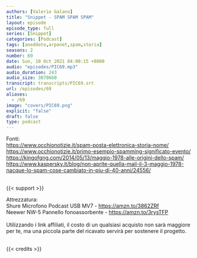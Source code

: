 ```yaml
---
authors: [Valerio Galano]
title: "Snippet - SPAM SPAM SPAM"
layout: episode
episode_type: full
series: [Snippet]
categories: [Podcast]
tags: [aneddoto,arpanet,spam,storia]
seasons: 2
number: 69
date: Sun, 10 Oct 2021 04:00:15 +0000
audio: "episodes/PIC69.mp3"
audio_duration: 243
audio_size: 3878660
transcript: transcripts/PIC69.srt
url: /episodes/69
aliases: 
  - /69
image: "covers/PIC69.png"
explicit: "false"
draft: false
type: podcast
---
```

Fonti:<br />
<a href="https://www.occhionotizie.it/spam-posta-elettronica-storia-nome/" rel="noopener">https://www.occhionotizie.it/spam-posta-elettronica-storia-nome/</a> <br />
<a href="https://www.occhionotizie.it/primo-esempio-spamming-significato-evento/" rel="noopener">https://www.occhionotizie.it/primo-esempio-spamming-significato-evento/</a> <br />
<a href="https://kingofgng.com/2014/05/13/maggio-1978-alle-origini-dello-spam/" rel="noopener">https://kingofgng.com/2014/05/13/maggio-1978-alle-origini-dello-spam/</a> <br />
<a href="https://www.kaspersky.it/blog/non-aprite-quella-mail-il-3-maggio-1978-nacque-lo-spam-cose-cambiato-in-piu-di-40-anni/24556/" rel="noopener">https://www.kaspersky.it/blog/non-aprite-quella-mail-il-3-maggio-1978-nacque-lo-spam-cose-cambiato-in-piu-di-40-anni/24556/</a> <br />
<br />


{{< support >}}

Attrezzatura:<br />
Shure Microfono Podcast USB MV7 - <a href="https://amzn.to/3862ZRf" rel="noopener">https://amzn.to/3862ZRf</a> <br />
Neewer NW-5 Pannello fonoassorbente - <a href="https://amzn.to/3rysTFP" rel="noopener">https://amzn.to/3rysTFP</a> <br />
<br />
Utilizzando i link affiliati, il costo di un qualsiasi acquisto non sarà maggiore per te, ma una piccola parte del ricavato servirà per sostenere il progetto.<br />
<br />


{{< credits >}}

<!-- more -->

